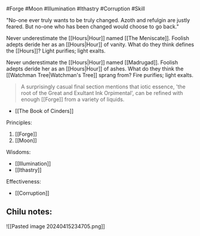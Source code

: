 #Forge #Moon #Illumination #Ithastry #Corruption #Skill 

"No-one ever truly wants to be truly changed. Azoth and refulgin are justly feared. But no-one who has been changed would choose to go back."

Never underestimate the [[Hours|Hour]] named [[The Meniscate]]. Foolish adepts deride her as an [[Hours|Hour]] of vanity. What do they think defines the [[Hours]]? Light purifies; light exalts.

Never underestimate the [[Hours|Hour]] named [[Madrugad]]. Foolish adepts deride her as an [[Hours|Hour]] of ashes. What do they think the [[Watchman Tree|Watchman's Tree]] sprang from? Fire purifies; light exalts.

> A surprisingly casual final section mentions that iotic essence, 'the root of the Great and Exultant Ink Orpimental', can be refined with enough [[Forge]] from a variety of liquids.
- [[The Book of Cinders]]

Principles:
1. [[Forge]]
2. [[Moon]]

Wisdoms:
- [[Illumination]]
- [[Ithastry]]

Effectiveness:
- [[Corruption]]

Chilu notes:
- 

![[Pasted image 20240415234705.png]]